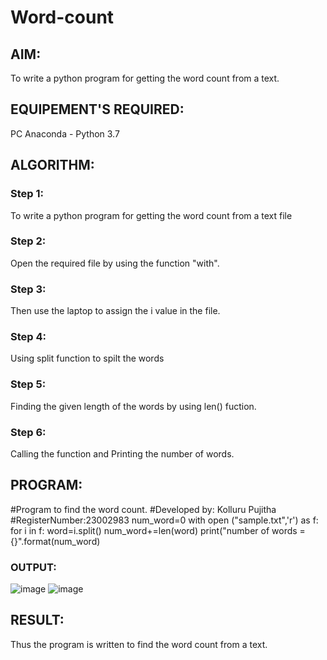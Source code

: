 # Word-count
## AIM:
To write a python program for getting the word count from a text.
## EQUIPEMENT'S REQUIRED: 
PC Anaconda - Python 3.7
## ALGORITHM: 
### Step 1:
To write a python program for getting the word count from a text file
### Step 2: 
 Open the required file by using the function "with".
### Step 3: 
Then use the laptop to assign the i value in the file.
### Step 4:  
Using split function to spilt the words
### Step 5: 
Finding the given length of the words by using len() fuction.
### Step 6: 
Calling the function and Printing the number of words.
## PROGRAM:
#Program to find the word count.
#Developed by: Kolluru Pujitha
#RegisterNumber:23002983
num_word=0
with open ("sample.txt",'r') as f:
for i in f:
word=i.split()
num_word+=len(word)
print("number of words ={}".format(num_word)

### OUTPUT:
 
![image](https://github.com/KolluruPujitha/Word-count/assets/150231340/3625c000-8b68-49e4-ae55-2da0388bcb1e)
![image](https://github.com/KolluruPujitha/Word-count/assets/150231340/6563dfa9-7615-48ed-ab85-790db7edf7ab)


## RESULT:
Thus the program is written to find the word count from a text.
